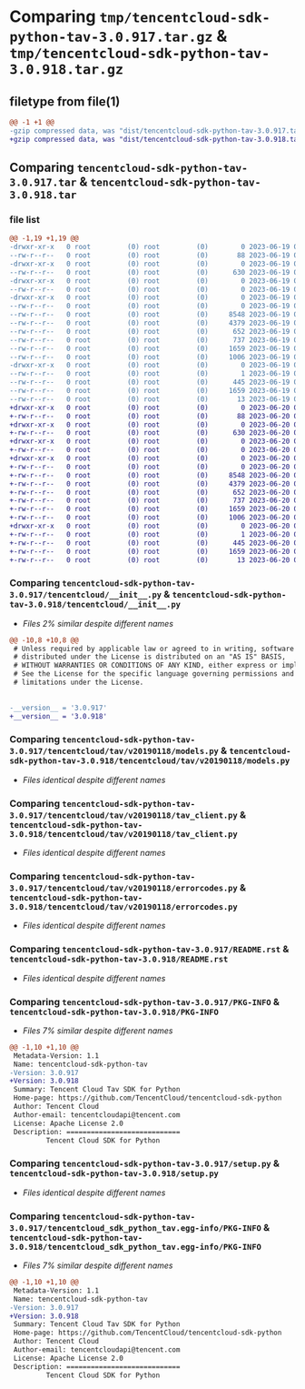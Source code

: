 # Comparing `tmp/tencentcloud-sdk-python-tav-3.0.917.tar.gz` & `tmp/tencentcloud-sdk-python-tav-3.0.918.tar.gz`

## filetype from file(1)

```diff
@@ -1 +1 @@
-gzip compressed data, was "dist/tencentcloud-sdk-python-tav-3.0.917.tar", last modified: Mon Jun 19 00:33:09 2023, max compression
+gzip compressed data, was "dist/tencentcloud-sdk-python-tav-3.0.918.tar", last modified: Tue Jun 20 02:48:21 2023, max compression
```

## Comparing `tencentcloud-sdk-python-tav-3.0.917.tar` & `tencentcloud-sdk-python-tav-3.0.918.tar`

### file list

```diff
@@ -1,19 +1,19 @@
-drwxr-xr-x   0 root         (0) root         (0)        0 2023-06-19 00:33:09.000000 tencentcloud-sdk-python-tav-3.0.917/
--rw-r--r--   0 root         (0) root         (0)       88 2023-06-19 00:33:09.000000 tencentcloud-sdk-python-tav-3.0.917/setup.cfg
-drwxr-xr-x   0 root         (0) root         (0)        0 2023-06-19 00:33:09.000000 tencentcloud-sdk-python-tav-3.0.917/tencentcloud/
--rw-r--r--   0 root         (0) root         (0)      630 2023-06-19 00:33:09.000000 tencentcloud-sdk-python-tav-3.0.917/tencentcloud/__init__.py
-drwxr-xr-x   0 root         (0) root         (0)        0 2023-06-19 00:33:09.000000 tencentcloud-sdk-python-tav-3.0.917/tencentcloud/tav/
--rw-r--r--   0 root         (0) root         (0)        0 2023-06-19 00:33:09.000000 tencentcloud-sdk-python-tav-3.0.917/tencentcloud/tav/__init__.py
-drwxr-xr-x   0 root         (0) root         (0)        0 2023-06-19 00:33:09.000000 tencentcloud-sdk-python-tav-3.0.917/tencentcloud/tav/v20190118/
--rw-r--r--   0 root         (0) root         (0)        0 2023-06-19 00:33:09.000000 tencentcloud-sdk-python-tav-3.0.917/tencentcloud/tav/v20190118/__init__.py
--rw-r--r--   0 root         (0) root         (0)     8548 2023-06-19 00:33:09.000000 tencentcloud-sdk-python-tav-3.0.917/tencentcloud/tav/v20190118/models.py
--rw-r--r--   0 root         (0) root         (0)     4379 2023-06-19 00:33:09.000000 tencentcloud-sdk-python-tav-3.0.917/tencentcloud/tav/v20190118/tav_client.py
--rw-r--r--   0 root         (0) root         (0)      652 2023-06-19 00:33:09.000000 tencentcloud-sdk-python-tav-3.0.917/tencentcloud/tav/v20190118/errorcodes.py
--rw-r--r--   0 root         (0) root         (0)      737 2023-06-19 00:33:09.000000 tencentcloud-sdk-python-tav-3.0.917/README.rst
--rw-r--r--   0 root         (0) root         (0)     1659 2023-06-19 00:33:09.000000 tencentcloud-sdk-python-tav-3.0.917/PKG-INFO
--rw-r--r--   0 root         (0) root         (0)     1006 2023-06-19 00:33:09.000000 tencentcloud-sdk-python-tav-3.0.917/setup.py
-drwxr-xr-x   0 root         (0) root         (0)        0 2023-06-19 00:33:09.000000 tencentcloud-sdk-python-tav-3.0.917/tencentcloud_sdk_python_tav.egg-info/
--rw-r--r--   0 root         (0) root         (0)        1 2023-06-19 00:33:09.000000 tencentcloud-sdk-python-tav-3.0.917/tencentcloud_sdk_python_tav.egg-info/dependency_links.txt
--rw-r--r--   0 root         (0) root         (0)      445 2023-06-19 00:33:09.000000 tencentcloud-sdk-python-tav-3.0.917/tencentcloud_sdk_python_tav.egg-info/SOURCES.txt
--rw-r--r--   0 root         (0) root         (0)     1659 2023-06-19 00:33:09.000000 tencentcloud-sdk-python-tav-3.0.917/tencentcloud_sdk_python_tav.egg-info/PKG-INFO
--rw-r--r--   0 root         (0) root         (0)       13 2023-06-19 00:33:09.000000 tencentcloud-sdk-python-tav-3.0.917/tencentcloud_sdk_python_tav.egg-info/top_level.txt
+drwxr-xr-x   0 root         (0) root         (0)        0 2023-06-20 02:48:21.000000 tencentcloud-sdk-python-tav-3.0.918/
+-rw-r--r--   0 root         (0) root         (0)       88 2023-06-20 02:48:21.000000 tencentcloud-sdk-python-tav-3.0.918/setup.cfg
+drwxr-xr-x   0 root         (0) root         (0)        0 2023-06-20 02:48:21.000000 tencentcloud-sdk-python-tav-3.0.918/tencentcloud/
+-rw-r--r--   0 root         (0) root         (0)      630 2023-06-20 02:48:20.000000 tencentcloud-sdk-python-tav-3.0.918/tencentcloud/__init__.py
+drwxr-xr-x   0 root         (0) root         (0)        0 2023-06-20 02:48:21.000000 tencentcloud-sdk-python-tav-3.0.918/tencentcloud/tav/
+-rw-r--r--   0 root         (0) root         (0)        0 2023-06-20 02:48:20.000000 tencentcloud-sdk-python-tav-3.0.918/tencentcloud/tav/__init__.py
+drwxr-xr-x   0 root         (0) root         (0)        0 2023-06-20 02:48:21.000000 tencentcloud-sdk-python-tav-3.0.918/tencentcloud/tav/v20190118/
+-rw-r--r--   0 root         (0) root         (0)        0 2023-06-20 02:48:20.000000 tencentcloud-sdk-python-tav-3.0.918/tencentcloud/tav/v20190118/__init__.py
+-rw-r--r--   0 root         (0) root         (0)     8548 2023-06-20 02:48:20.000000 tencentcloud-sdk-python-tav-3.0.918/tencentcloud/tav/v20190118/models.py
+-rw-r--r--   0 root         (0) root         (0)     4379 2023-06-20 02:48:20.000000 tencentcloud-sdk-python-tav-3.0.918/tencentcloud/tav/v20190118/tav_client.py
+-rw-r--r--   0 root         (0) root         (0)      652 2023-06-20 02:48:20.000000 tencentcloud-sdk-python-tav-3.0.918/tencentcloud/tav/v20190118/errorcodes.py
+-rw-r--r--   0 root         (0) root         (0)      737 2023-06-20 02:48:20.000000 tencentcloud-sdk-python-tav-3.0.918/README.rst
+-rw-r--r--   0 root         (0) root         (0)     1659 2023-06-20 02:48:21.000000 tencentcloud-sdk-python-tav-3.0.918/PKG-INFO
+-rw-r--r--   0 root         (0) root         (0)     1006 2023-06-20 02:48:20.000000 tencentcloud-sdk-python-tav-3.0.918/setup.py
+drwxr-xr-x   0 root         (0) root         (0)        0 2023-06-20 02:48:21.000000 tencentcloud-sdk-python-tav-3.0.918/tencentcloud_sdk_python_tav.egg-info/
+-rw-r--r--   0 root         (0) root         (0)        1 2023-06-20 02:48:21.000000 tencentcloud-sdk-python-tav-3.0.918/tencentcloud_sdk_python_tav.egg-info/dependency_links.txt
+-rw-r--r--   0 root         (0) root         (0)      445 2023-06-20 02:48:21.000000 tencentcloud-sdk-python-tav-3.0.918/tencentcloud_sdk_python_tav.egg-info/SOURCES.txt
+-rw-r--r--   0 root         (0) root         (0)     1659 2023-06-20 02:48:21.000000 tencentcloud-sdk-python-tav-3.0.918/tencentcloud_sdk_python_tav.egg-info/PKG-INFO
+-rw-r--r--   0 root         (0) root         (0)       13 2023-06-20 02:48:21.000000 tencentcloud-sdk-python-tav-3.0.918/tencentcloud_sdk_python_tav.egg-info/top_level.txt
```

### Comparing `tencentcloud-sdk-python-tav-3.0.917/tencentcloud/__init__.py` & `tencentcloud-sdk-python-tav-3.0.918/tencentcloud/__init__.py`

 * *Files 2% similar despite different names*

```diff
@@ -10,8 +10,8 @@
 # Unless required by applicable law or agreed to in writing, software
 # distributed under the License is distributed on an "AS IS" BASIS,
 # WITHOUT WARRANTIES OR CONDITIONS OF ANY KIND, either express or implied.
 # See the License for the specific language governing permissions and
 # limitations under the License.
 
 
-__version__ = '3.0.917'
+__version__ = '3.0.918'
```

### Comparing `tencentcloud-sdk-python-tav-3.0.917/tencentcloud/tav/v20190118/models.py` & `tencentcloud-sdk-python-tav-3.0.918/tencentcloud/tav/v20190118/models.py`

 * *Files identical despite different names*

### Comparing `tencentcloud-sdk-python-tav-3.0.917/tencentcloud/tav/v20190118/tav_client.py` & `tencentcloud-sdk-python-tav-3.0.918/tencentcloud/tav/v20190118/tav_client.py`

 * *Files identical despite different names*

### Comparing `tencentcloud-sdk-python-tav-3.0.917/tencentcloud/tav/v20190118/errorcodes.py` & `tencentcloud-sdk-python-tav-3.0.918/tencentcloud/tav/v20190118/errorcodes.py`

 * *Files identical despite different names*

### Comparing `tencentcloud-sdk-python-tav-3.0.917/README.rst` & `tencentcloud-sdk-python-tav-3.0.918/README.rst`

 * *Files identical despite different names*

### Comparing `tencentcloud-sdk-python-tav-3.0.917/PKG-INFO` & `tencentcloud-sdk-python-tav-3.0.918/PKG-INFO`

 * *Files 7% similar despite different names*

```diff
@@ -1,10 +1,10 @@
 Metadata-Version: 1.1
 Name: tencentcloud-sdk-python-tav
-Version: 3.0.917
+Version: 3.0.918
 Summary: Tencent Cloud Tav SDK for Python
 Home-page: https://github.com/TencentCloud/tencentcloud-sdk-python
 Author: Tencent Cloud
 Author-email: tencentcloudapi@tencent.com
 License: Apache License 2.0
 Description: ============================
         Tencent Cloud SDK for Python
```

### Comparing `tencentcloud-sdk-python-tav-3.0.917/setup.py` & `tencentcloud-sdk-python-tav-3.0.918/setup.py`

 * *Files identical despite different names*

### Comparing `tencentcloud-sdk-python-tav-3.0.917/tencentcloud_sdk_python_tav.egg-info/PKG-INFO` & `tencentcloud-sdk-python-tav-3.0.918/tencentcloud_sdk_python_tav.egg-info/PKG-INFO`

 * *Files 7% similar despite different names*

```diff
@@ -1,10 +1,10 @@
 Metadata-Version: 1.1
 Name: tencentcloud-sdk-python-tav
-Version: 3.0.917
+Version: 3.0.918
 Summary: Tencent Cloud Tav SDK for Python
 Home-page: https://github.com/TencentCloud/tencentcloud-sdk-python
 Author: Tencent Cloud
 Author-email: tencentcloudapi@tencent.com
 License: Apache License 2.0
 Description: ============================
         Tencent Cloud SDK for Python
```

